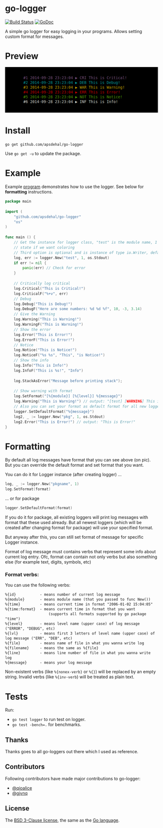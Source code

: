 
# go-logger

[![Build Status](https://travis-ci.org/apsdehal/go-logger.svg?branch=master)](https://travis-ci.org/apsdehal/go-logger)
[![GoDoc](https://godoc.org/github.com/apsdehal/go-logger?status.svg)](http://godoc.org/github.com/apsdehal/go-logger)

A simple go logger for easy logging in your programs. Allows setting custom format for messages.

# Preview

[![Example Output](examples/example.png)](examples/example.go)


# Install

`go get github.com/apsdehal/go-logger`

Use `go get -u` to update the package.

# Example

Example [program](examples/example.go) demonstrates how to use the logger. See below for __formatting__ instructions.


```go
package main

import (
	"github.com/apsdehal/go-logger"
	"os"
)

func main () {
	// Get the instance for logger class, "test" is the module name, 1 is used to
	// state if we want coloring
	// Third option is optional and is instance of type io.Writer, defaults to os.Stderr
	log, err := logger.New("test", 1, os.Stdout)
	if err != nil {
		panic(err) // Check for error
	}

	// Critically log critical
	log.Critical("This is Critical!")
	log.CriticalF("%+v", err)
	// Debug
	log.Debug("This is Debug!")
	log.DebugF("Here are some numbers: %d %d %f", 10, -3, 3.14)
	// Give the Warning
	log.Warning("This is Warning!")
	log.WarningF("This is Warning!")
	// Show the error
	log.Error("This is Error!")
	log.ErrorF("This is Error!")
	// Notice
	log.Notice("This is Notice!")
	log.NoticeF("%s %s", "This", "is Notice!")
	// Show the info
	log.Info("This is Info!")
	log.InfoF("This is %s!", "Info")

	log.StackAsError("Message before printing stack");

	// Show warning with format
	log.SetFormat("[%{module}] [%{level}] %{message}")
	log.Warning("This is Warning!") // output: "[test] [WARNING] This is Warning!"
	// Also you can set your format as default format for all new loggers
	logger.SetDefaultFormat("%{message}")
	log2, _ := logger.New("pkg", 1, os.Stdout)
	log2.Error("This is Error!") // output: "This is Error!"
}
```


# Formatting
By default all log messages have format that you can see above (on pic).
But you can override the default format and set format that you want.

You can do it for Logger instance (after creating logger) ...
```go
log, _ := logger.New("pkgname", 1)
log.SetFormat(format)
```
... or for package
```go
logger.SetDefaultFormat(format)
```
If you do it for package, all existing loggers will print log messages with format that these used already.
But all newest loggers (which will be created after changing format for package) will use your specified format.

But anyway after this, you can still set format of message for specific Logger instance.

Format of log message must contains verbs that represent some info about current log entry.
Ofc, format can contain not only verbs but also something else (for example text, digits, symbols, etc)

### Format verbs:
You can use the following verbs:
```
%{id}           - means number of current log message
%{module}       - means module name (that you passed to func New())
%{time}			- means current time in format "2006-01-02 15:04:05"
%{time:format}	- means current time in format that you want
					(supports all formats supported by go package "time")
%{level}		- means level name (upper case) of log message ("ERROR", "DEBUG", etc)
%{lvl}			- means first 3 letters of level name (upper case) of log message ("ERR", "DEB", etc)
%{file} 		- means name of file in what you wanna write log
%{filename}		- means the same as %{file}
%{line}			- means line number of file in what you wanna write log
%{message}		- means your log message
```
Non-existent verbs (like ```%{nonex-verb}``` or ```%{}```) will be replaced by an empty string.
Invalid verbs (like ```%{inv-verb```) will be treated as plain text.

# Tests

Run: 
- `go test logger` to run test on logger.
- `go test -bench=.` for benchmarks.

## Thanks

Thanks goes to all go-loggers out there which I used as reference.

## Contributors

Following contributors have made major contributions to go-logger:

- [@qioalice](https://github.com/qioalice)
- [@gjvnq](https://github.com/gjvnq)

## License

The [BSD 3-Clause license](http://opensource.org/licenses/BSD-3-Clause), the same as the [Go language](http://golang.org/LICENSE).

